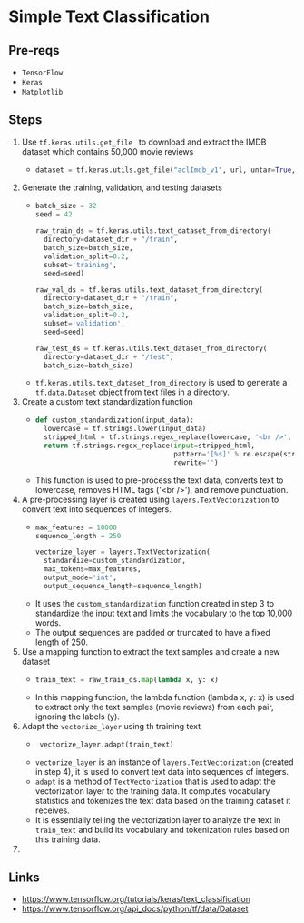 # Simple Text Classification
## Pre-reqs
* `TensorFlow`
* `Keras`
* `Matplotlib`

## Steps
1. Use `tf.keras.utils.get_file ` to download and extract the IMDB dataset which contains 50,000 movie reviews
   * ```python
     dataset = tf.keras.utils.get_file("aclImdb_v1", url, untar=True, cache_dir='.', cache_subdir='datasets')
     ```
2. Generate the training, validation, and testing datasets
    * ```python
      batch_size = 32
      seed = 42
     
      raw_train_ds = tf.keras.utils.text_dataset_from_directory(
        directory=dataset_dir + "/train",
        batch_size=batch_size,
        validation_split=0.2,
        subset='training',
        seed=seed)

      raw_val_ds = tf.keras.utils.text_dataset_from_directory(
        directory=dataset_dir + "/train",
        batch_size=batch_size,
        validation_split=0.2,
        subset='validation',
        seed=seed)

      raw_test_ds = tf.keras.utils.text_dataset_from_directory(
        directory=dataset_dir + "/test",
        batch_size=batch_size)
      ```
    * `tf.keras.utils.text_dataset_from_directory` is used to generate a `tf.data.Dataset` object from text files in a directory.
3. Create a custom text standardization function
    * ```python
      def custom_standardization(input_data):
        lowercase = tf.strings.lower(input_data)
        stripped_html = tf.strings.regex_replace(lowercase, '<br />', ' ')
        return tf.strings.regex_replace(input=stripped_html,
                                        pattern='[%s]' % re.escape(string.punctuation),
                                        rewrite='')
      ```
    * This function is used to pre-process the text data, converts text to lowercase, removes HTML tags ('\<br \/>'), and remove punctuation.
4. A pre-processing layer is created using `layers.TextVectorization` to convert text into sequences of integers.
    * ```python
      max_features = 10000
      sequence_length = 250

      vectorize_layer = layers.TextVectorization(
        standardize=custom_standardization,
        max_tokens=max_features,
        output_mode='int',
        output_sequence_length=sequence_length)
      ```
    * It uses the `custom_standardization` function created in step 3 to standardize the input text and limits the vocabulary to the top 10,000 words.
    * The output sequences are padded or truncated to have a fixed length of 250.
5. Use a mapping function to extract the text samples and create a new dataset 
    * ```python
      train_text = raw_train_ds.map(lambda x, y: x)
      ```
    * In this mapping function, the lambda function (lambda x, y: x) is used to extract only the text samples (movie reviews) from each pair, ignoring the labels (y).
6. Adapt the `vectorize_layer` using th training text
   * ```python
      vectorize_layer.adapt(train_text)
     ```
   * `vectorize_layer` is an instance of `layers.TextVectorization` (created in step 4), it is used to convert text data into sequences of integers.
   * `adapt` is a method of `TextVectorization` that is used to adapt the vectorization layer to the training data. It computes vocabulary statistics and tokenizes the text data based on the training dataset it receives.
   * It is essentially telling the vectorization layer to analyze the text in `train_text` and build its vocabulary and tokenization rules based on this training data.
7. 

## Links
* https://www.tensorflow.org/tutorials/keras/text_classification
* https://www.tensorflow.org/api_docs/python/tf/data/Dataset
